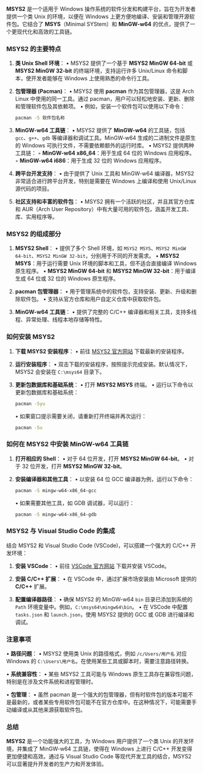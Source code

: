 **MSYS2** 是一个适用于 Windows 操作系统的软件分发和构建平台，旨在为开发者提供一个类 Unix 的环境，以便在 Windows 上更方便地编译、安装和管理开源软件包。它结合了 **MSYS**（Minimal SYStem）和 **MinGW-w64** 的优点，提供了一个更现代化和高效的工具链。

### MSYS2 的主要特点

1. **类 Unix Shell 环境**：
   • MSYS2 提供了一个基于 **MSYS2 MinGW 64-bit** 或 **MSYS2 MinGW 32-bit** 的终端环境，支持运行许多 Unix/Linux 命令和脚本，使开发者能够在 Windows 上使用熟悉的命令行工具。

2. **包管理器 (Pacman)**：
   • MSYS2 使用 **pacman** 作为其包管理器，这是 Arch Linux 中使用的同一工具。通过 pacman，用户可以轻松地安装、更新、删除和管理软件包及其依赖项。
   • 例如，安装一个软件包可以使用以下命令：
     ```bash
     pacman -S 软件包名称
     ```

3. **MinGW-w64 工具链**：
   • MSYS2 提供了 **MinGW-w64** 的工具链，包括 `gcc`、`g++`、`gdb` 等编译器和调试工具。MinGW-w64 生成的二进制文件是原生的 Windows 可执行文件，不需要依赖额外的运行时库。
   • MSYS2 提供两种工具链：
     ◦ **MinGW-w64 x86_64**：用于生成 64 位的 Windows 应用程序。
     ◦ **MinGW-w64 i686**：用于生成 32 位的 Windows 应用程序。

4. **跨平台开发支持**：
   • 由于提供了 Unix 工具和 MinGW-w64 编译器，MSYS2 非常适合进行跨平台开发，特别是需要在 Windows 上编译和使用 Unix/Linux 源代码的项目。

5. **社区支持和丰富的软件包**：
   • MSYS2 拥有一个活跃的社区，并且其官方仓库和 AUR（Arch User Repository）中有大量可用的软件包，涵盖开发工具、库、实用程序等。

### MSYS2 的组成部分

1. **MSYS2 Shell**：
   • 提供了多个 Shell 环境，如 `MSYS2 MSYS`、`MSYS2 MinGW 64-bit`、`MSYS2 MinGW 32-bit`，分别用于不同的开发需求。
   • **MSYS2 MSYS**：用于运行需要 Unix 环境的脚本和工具，但不适合直接编译 Windows 原生程序。
   • **MSYS2 MinGW 64-bit** 和 **MSYS2 MinGW 32-bit**：用于编译生成 64 位或 32 位的 Windows 原生程序。

2. **pacman 包管理器**：
   • 用于管理系统中的软件包，支持安装、更新、升级和删除软件包。
   • 支持从官方仓库和用户自定义仓库中获取软件包。

3. **MinGW-w64 工具链**：
   • 提供了完整的 C/C++ 编译器和相关工具，支持多线程、异常处理、线程本地存储等特性。

### 如何安装 MSYS2

1. **下载 MSYS2 安装程序**：
   • 前往 [MSYS2 官方网站](https://www.msys2.org/) 下载最新的安装程序。

2. **运行安装程序**：
   • 双击下载的安装程序，按照提示完成安装。默认情况下，MSYS2 会安装在 `C:\msys64` 目录下。

3. **更新包数据库和基础系统**：
   • 打开 **MSYS2 MSYS** 终端。
   • 运行以下命令以更新包数据库和基础系统：
     ```bash
     pacman -Syu
     ```
   • 如果窗口提示需要关闭，请重新打开终端并再次运行：
     ```bash
     pacman -Su
     ```

### 如何在 MSYS2 中安装 MinGW-w64 工具链

1. **打开相应的 Shell**：
   • 对于 64 位开发，打开 **MSYS2 MinGW 64-bit**。
   • 对于 32 位开发，打开 **MSYS2 MinGW 32-bit**。

2. **安装编译器和其他工具**：
   • 以安装 64 位 GCC 编译器为例，运行以下命令：
     ```bash
     pacman -S mingw-w64-x86_64-gcc
     ```
   • 如果需要其他工具，如 GDB 调试器，可以运行：
     ```bash
     pacman -S mingw-w64-x86_64-gdb
     ```

### MSYS2 与 Visual Studio Code 的集成

结合 MSYS2 和 Visual Studio Code (VSCode)，可以搭建一个强大的 C/C++ 开发环境：

1. **安装 VSCode**：
   • 前往 [VSCode 官方网站](https://code.visualstudio.com/) 下载并安装 VSCode。

2. **安装 C/C++ 扩展**：
   • 在 VSCode 中，通过扩展市场安装由 Microsoft 提供的 **C/C++** 扩展。

3. **配置编译器路径**：
   • 确保 MSYS2 的 MinGW-w64 `bin` 目录已添加到系统的 `Path` 环境变量中。例如，`C:\msys64\mingw64\bin`。
   • 在 VSCode 中配置 `tasks.json` 和 `launch.json`，使用 MSYS2 提供的 GCC 或 GDB 进行编译和调试。

### 注意事项

• **路径问题**：
  • MSYS2 使用类 Unix 的路径格式，例如 `/c/Users/用户名` 对应 Windows 的 `C:\Users\用户名`。在使用某些工具或脚本时，需要注意路径转换。

• **系统兼容性**：
  • 某些 MSYS2 工具可能与 Windows 原生工具存在兼容性问题，特别是在涉及文件系统和进程管理时。

• **包管理**：
  • 虽然 pacman 是一个强大的包管理器，但有时软件包的版本可能不是最新的，或者某些专用软件包可能不在官方仓库中。在这种情况下，可能需要手动编译或从其他来源获取软件包。

### 总结

**MSYS2** 是一个功能强大的工具，为 Windows 用户提供了一个类 Unix 的开发环境，并集成了 MinGW-w64 工具链，使得在 Windows 上进行 C/C++ 开发变得更加便捷和高效。通过与 Visual Studio Code 等现代开发工具的结合，MSYS2 可以显著提升开发者的生产力和开发体验。